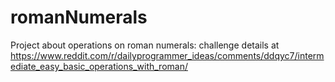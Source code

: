 # romanNumerals
Project about operations on roman numerals: challenge details at https://www.reddit.com/r/dailyprogrammer_ideas/comments/ddqyc7/intermediate_easy_basic_operations_with_roman/

